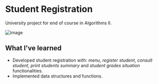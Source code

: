 # Student Registration
University project for end of course in Algorithms II.

![image](https://user-images.githubusercontent.com/12193814/58293373-997cb300-7d9b-11e9-99a6-7e6590f5a30c.png)

## What I've learned

* Developed student registration with: *menu*, *register student*, *consult student*, *print students summary* and *student grades situation* functionalities.
* Implemented data structures and functions.
